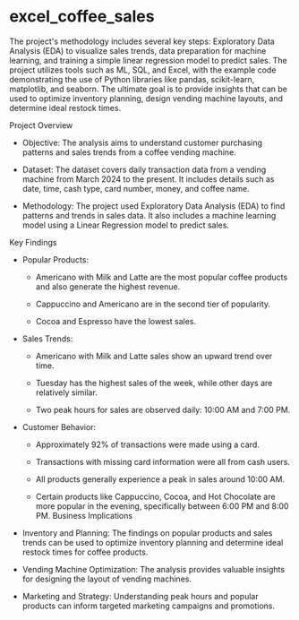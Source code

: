 # excel_coffee_sales


The project's methodology includes several key steps: Exploratory Data Analysis (EDA) to visualize sales trends, data preparation for machine learning, and training a simple linear regression model to predict sales. The project utilizes tools such as ML, SQL, and Excel, with the example code demonstrating the use of Python libraries like pandas, scikit-learn, matplotlib, and seaborn.
The ultimate goal is to provide insights that can be used to optimize inventory planning, design vending machine layouts, and determine ideal restock times.

Project Overview

 * Objective: The analysis aims to understand customer purchasing patterns and sales trends from a coffee vending machine.
   
 * Dataset: The dataset covers daily transaction data from a vending machine from March 2024 to the present. It includes details such as date, time, cash type, card number, money, and coffee name.
   
 * Methodology: The project used Exploratory Data Analysis (EDA) to find patterns and trends in sales data. It also includes a machine learning model using a Linear Regression model to predict sales.



Key Findings

 * Popular Products:
   
   * Americano with Milk and Latte are the most popular coffee products and also generate the highest revenue.
     
   * Cappuccino and Americano are in the second tier of popularity.
     
   * Cocoa and Espresso have the lowest sales.

     
 * Sales Trends:
   
   * Americano with Milk and Latte sales show an upward trend over time.
  
   * Tuesday has the highest sales of the week, while other days are relatively similar.
     
   * Two peak hours for sales are observed daily: 10:00 AM and 7:00 PM.
     
 * Customer Behavior:
   
   * Approximately 92% of transactions were made using a card.
     
   * Transactions with missing card information were all from cash users.
     
   * All products generally experience a peak in sales around 10:00 AM.
     
   * Certain products like Cappuccino, Cocoa, and Hot Chocolate are more popular in the evening, specifically between 6:00 PM and 8:00 PM.
Business Implications

 * Inventory and Planning: The findings on popular products and sales trends can be used to optimize inventory planning and determine ideal restock times for coffee products.
   
 * Vending Machine Optimization: The analysis provides valuable insights for designing the layout of vending machines.
   
 * Marketing and Strategy: Understanding peak hours and popular products can inform targeted marketing campaigns and promotions.
